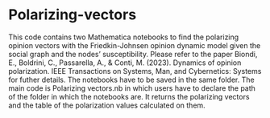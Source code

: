 # Polarizing-vectors

This code contains two Mathematica notebooks to find the polarizing opinion vectors with the Friedkin-Johnsen opinion dynamic model given the social graph and the nodes’ susceptibility. 
Please refer to the paper Biondi, E., Boldrini, C., Passarella, A., & Conti, M. (2023). Dynamics of opinion polarization. IEEE Transactions on Systems, Man, and Cybernetics: Systems for futher details.
The notebooks have to be saved in the same folder. The main code is Polarizing vectors.nb in which users have to declare the path of the folder in which the notebooks are. It returns the polarizing vectors and the table of the polarization values calculated on them.
